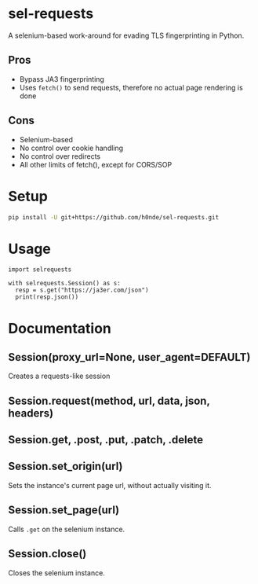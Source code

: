 # sel-requests
A selenium-based work-around for evading TLS fingerprinting in Python.

## Pros
- Bypass JA3 fingerprinting
- Uses `fetch()` to send requests, therefore no actual page rendering is done

## Cons
- Selenium-based
- No control over cookie handling
- No control over redirects
- All other limits of fetch(), except for CORS/SOP

# Setup
```bash
pip install -U git+https://github.com/h0nde/sel-requests.git
```

# Usage
```python3
import selrequests

with selrequests.Session() as s:
  resp = s.get("https://ja3er.com/json")
  print(resp.json())
```

# Documentation

## Session(proxy_url=None, user_agent=DEFAULT)
Creates a requests-like session

## Session.request(method, url, data, json, headers)

## Session.get, .post, .put, .patch, .delete

## Session.set_origin(url)
Sets the instance's current page url, without actually visiting it.

## Session.set_page(url)
Calls `.get` on the selenium instance.

## Session.close()
Closes the selenium instance.
